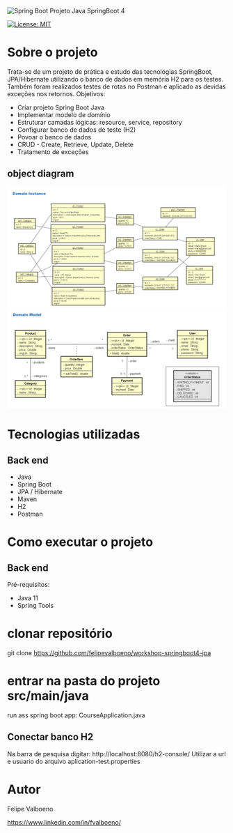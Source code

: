 <img src="https://www.vectorlogo.zone/logos/springio/springio-icon.svg" alt="Spring Boot" width="24"/> Projeto Java SpringBoot 4

[![License: MIT](https://img.shields.io/badge/License-MIT-yellow.svg)](https://github.com/felipevalboeno/workshop-springboot4-jpa/blob/main/LICENSE)


# Sobre o projeto
Trata-se de um projeto de prática e estudo das tecnologias SpringBoot, JPA/Hibernate utilizando o banco de dados em memória H2 para os testes. Também foram realizados testes de rotas no Postman e aplicado as devidas exceções nos retornos.
Objetivos: 
- Criar projeto Spring Boot Java 
- Implementar modelo de domínio 
- Estruturar camadas lógicas: resource, service, repository 
- Configurar banco de dados de teste (H2) 
- Povoar o banco de dados 
- CRUD - Create, Retrieve, Update, Delete 
- Tratamento de exceções



##  object diagram
![ object diagram 1 ](https://github.com/felipevalboeno/assets/blob/main/domain%20instance.png) ![ object diagram  2](https://github.com/felipevalboeno/assets/blob/main/domain%20model.png)

# Tecnologias utilizadas
## Back end
- Java
- Spring Boot
- JPA / Hibernate
- Maven
- H2
- Postman


# Como executar o projeto
## Back end
Pré-requisitos:
- Java 11
- Spring Tools

# clonar repositório
git clone https://github.com/felipevalboeno/workshop-springboot4-jpa

# entrar na pasta do projeto src/main/java
run ass spring boot app: CourseApplication.java

## Conectar banco H2
Na barra de pesquisa digitar: http://localhost:8080/h2-console/
Utilizar a url e usuario do arquivo aplication-test.properties


# Autor
Felipe Valboeno 

https://www.linkedin.com/in/fvalboeno/

